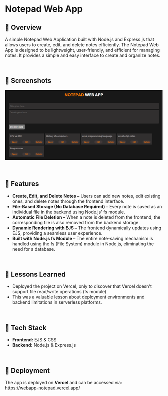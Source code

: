 # Notepad Web App
## 🚀 Overview
A simple Notepad Web Application built with Node.js and Express.js that allows users to create, edit, and delete notes efficiently. The Notepad Web App is designed to be lightweight, user-friendly, and efficient for managing notes. It provides a simple and easy interface to create and organize notes.

<br>

## 🚀 Screenshots
![Project screenshot](./Project_screenshots/Image1.png)

<br>

## 🚀 Features
- <b>Create, Edit, and Delete Notes –</b> Users can add new notes, edit existing ones, and delete notes through the frontend interface.
- <b>File-Based Storage (No Database Required) –</b> Every note is saved as an individual file in the backend using Node.js' fs module.
- <b>Automatic File Deletion –</b> When a note is deleted from the frontend, the corresponding file is also removed from the backend storage.
- <b>Dynamic Rendering with EJS –</b> The frontend dynamically updates using EJS, providing a seamless user experience.
- <b>Built with Node.js fs Module –</b> The entire note-saving mechanism is handled using the fs (File System) module in Node.js, eliminating the need for a database.

<br>

## 🚀 Lessons Learned
- Deployed the project on Vercel, only to discover that Vercel doesn't support file read/write operations (fs module)
- This was a valuable lesson about deployment environments and backend limitations in serverless platforms.

<br>

## 🚀 Tech Stack
- <b>Frontend:</b> EJS & CSS
- <b>Backend:</b> Node.js & Express.js

<br>

## 🚀 Deployment
The app is deployed on <b>Vercel</b> and can be accessed via:
<br>
https://webapp-notepad.vercel.app/